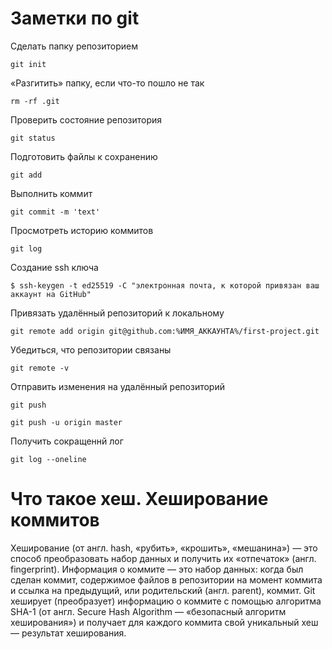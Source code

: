 # Заметки по git


Сделать папку репозиторием
```
git init
```
«Разгитить» папку, если что-то пошло не так
```
rm -rf .git
```

Проверить состояние репозитория
```
git status
```
Подготовить файлы к сохранению
```
git add
```
Выполнить коммит
```
git commit -m 'text'
```
Просмотреть историю коммитов
```
git log
```

Создание ssh ключа
```
$ ssh-keygen -t ed25519 -C "электронная почта, к которой привязан ваш аккаунт на GitHub"
```

Привязать удалённый репозиторий к локальному
```
git remote add origin git@github.com:%ИМЯ_АККАУНТА%/first-project.git 
```
Убедиться, что репозитории связаны
```
git remote -v
```
Отправить изменения на удалённый репозиторий
```
git push
```
```
git push -u origin master
```
Получить сокращеннй лог
```
git log --oneline
```

# Что такое хеш. Хеширование коммитов

Хеширование (от англ. hash, «рубить», «крошить», «мешанина») — это способ преобразовать набор данных и получить их «отпечаток» (англ. fingerprint).
Информация о коммите — это набор данных: когда был сделан коммит, содержимое файлов в репозитории на момент коммита и ссылка на предыдущий, или родительский (англ. parent), коммит.
Git хеширует (преобразует) информацию о коммите с помощью алгоритма SHA-1 (от англ. Secure Hash Algorithm — «безопасный алгоритм хеширования») и получает для каждого коммита свой уникальный хеш — результат хеширования.

